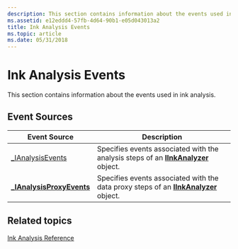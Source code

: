 ```yaml
---
description: This section contains information about the events used in ink analysis.
ms.assetid: e12eddd4-57fb-4d64-90b1-e05d043013a2
title: Ink Analysis Events
ms.topic: article
ms.date: 05/31/2018
---
```


# Ink Analysis Events

This section contains information about the events used in ink analysis.

## Event Sources



| Event Source                                            | Description                                                                                                         |
|---------------------------------------------------------|---------------------------------------------------------------------------------------------------------------------|
| [\_IAnalysisEvents](-ianalysisevents.md)               | Specifies events associated with the analysis steps of an [**IInkAnalyzer**](iinkanalyzer.md) object.<br/>   |
| [**\_IAnalysisProxyEvents**](-ianalysisproxyevents.md) | Specifies events associated with the data proxy steps of an [**IInkAnalyzer**](iinkanalyzer.md) object.<br/> |



 

## Related topics

<dl> <dt>

[Ink Analysis Reference](ink-analysis-reference.md)
</dt> </dl>

 

 





